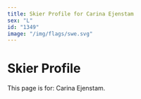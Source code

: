 ```yaml
---
title: Skier Profile for Carina Ejenstam
sex: "L"
id: "1349"
image: "/img/flags/swe.svg" 
---
```


# Skier Profile

This page is for: Carina Ejenstam.
    